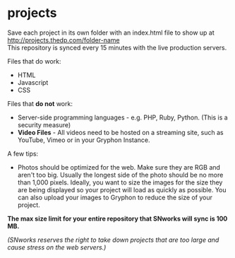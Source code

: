 projects
========

Save each project in its own folder with an index.html file to show up at http://projects.thedp.com/folder-name
<br>
This repository is synced every 15 minutes with the live production servers.

Files that do work:
* HTML
* Javascript
* CSS


Files that **do not** work:
* Server-side programming languages - e.g. PHP, Ruby, Python. (This is a security measure)
* **Video Files** - All videos need to be hosted on a streaming site, such as YouTube, Vimeo or in your Gryphon Instance.

A few tips:
* Photos should be optimized for the web. Make sure they are RGB and aren't too big. Usually the longest side of the photo should be no more than 1,000 pixels. Ideally, you want to size the images for the size they are being displayed so your project will load as quickly as possible. You can also upload your images to Gryphon to reduce the size of your project.

**The max size limit for your entire repository that SNworks will sync is 100 MB.**

_(SNworks reserves the right to take down projects that are too large and cause stress on the web servers.)_
